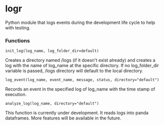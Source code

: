 # logr
Python module that logs events during the development life cycle to help with testing.


### Functions

```
init_log(log_name, log_folder_dir=default)
```
Creates a directory named /logs (if it doesn't exist already) and creates a log with the name of log_name at the specific directory. If no log_folder_dir variable is passed, /logs directory will default to the local directory. 

```
log_event(log_name, event_name, message, status, directory="default")
```
Records an event in the specified log of log_name with the time stamp of execution. 

```
analyze_log(log_name, directory="default")
```
This function is currently under development. It reads logs into panda dataframes. More features will be available in the future.
